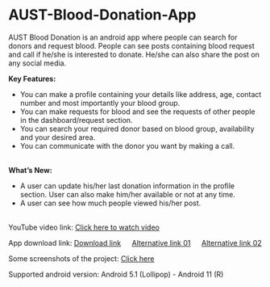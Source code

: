 # AUST-Blood-Donation-App
AUST Blood Donation is an android app where people can search for donors and request blood. People can see posts containing blood request and call if he/she is interested to donate. He/she can also share the post on any social media.


**Key Features:**
- You can make a profile containing your details like address, age, contact number and most importantly your blood group.
- You can make requests for blood and see the requests of other people in the dashboard/request section.
- You can search your required donor based on blood group, availability and your desired area.
- You can communicate with the donor you want by making a call. <br><br>

**What’s New:**
- A user can update his/her last donation information in the profile section. User can also make him/her available or not at any time.
- A user can see how much people viewed his/her post. <br><br>

YouTube video link: [Click here to watch video](https://youtu.be/fbFM67wIE6k)

App download link: [Download link](https://apkfab.com/aust-blood-donation/com.bappy.austblooddonationapp/apk?h=dab0bb059f723c1a999068e2abe11887ad71f04e0e5bcdab46f039619297fd33) &emsp; [Alternative link 01](https://appsenjoy.com/BUkB6) &emsp; [Alternative link 02](https://drive.google.com/drive/folders/1lhIfbIdxVcELHFWTv_fxtVqB61D3ULkO)

Some screenshots of the project: [Click here](https://drive.google.com/drive/folders/1AuuiZvtSW0MtAKCGmcazhAj1US2OS6ld?usp=sharing)

Supported android version: Android 5.1 (Lollipop) - Android 11 (R)

